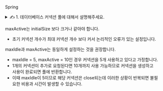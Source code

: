 Spring

<details>
<summary>✍️ 1. 데이터베이스 커넥션 풀에 대해서 설명해주세요.</summary>
<br>

데이터베이스 연결을 열고 닫는데 들어가는 비용과 시간을 줄이는 방법입니다.

데이터베이스에 연결하기 위해서는 드라이버를 로드하고 커넥션 객체를 생성해야는데 이때 많은 시스템 자원 소모와 시간이 발생합니다.

데이터베이스 사용을 완료하면 자원을 반납해야 하고 매번 요청할 때마다 이러한 작업을 반복하는 것은 매우 비효율적이기 때문에 커넥션 풀을 사용합니다.

커넥션 풀의 커넥션 개수가 적으면 쓰레드의 대기시간이 길어져 성능 저하가 발생하고 커넥션 개수가 증가하더라도 Disk 병목이나 컨텍스트 스위칭으로 인한 오버헤드가 발생하기 때문에 성능적인 한계가 존재합니다.

***커넥션 풀 설정***

|설정|설명|
|---|---|
|initialSize|초기 커넥션 개수 (default 10)|
|minIdle|최소한으로 유지할 커넥션 개수 (default 10)|
|maxIdle|최대한 유지할 수 있는 커넥션 개수 (default 100)|
|maxActive|동시에 사용할 수 있는 최대 커넥션 개수 (default 100)|
|maxWait|커넥션을 얻기 전 최대 대기 시간 (default 30s)|

</details>

maxActive는 initialSize 보다 크거나 같아야 합니다.

- 초기 커넥션 개수가 최대 커넥션 개수 보다 커서 논리적인 오류가 있는 설정입니다.

maxIdle과 maxActive는 동일하게 설정하는 것을 권장합니다.

- maxIdle = 5, maxActive = 10인 경우 커넥션을 5개 사용하고 있다고 가정합니다.
- 1개의 커넥션이 추가로 요청된다면 10개까지 사용 가능하므로 커넥션을 생성하고 사용이 완료되면 풀에 반환합니다.
- 이때 maxIdle이 5이므로 해당 커넥션은 close되는데 이러한 상황이 반복되면 불필요한 비용과 시간이 발생할 수 있습니다.
